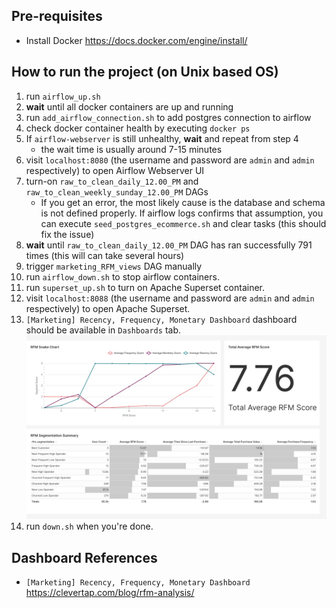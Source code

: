 ## Pre-requisites

- Install Docker https://docs.docker.com/engine/install/

## How to run the project (on Unix based OS)

1. run `airflow_up.sh`
2. **wait** until all docker containers are up and running
3. run `add_airflow_connection.sh` to add postgres connection to airflow
4. check docker container health by executing `docker ps`
5. If `airflow-webserver` is still unhealthy, **wait** and repeat from step 4 
    - the wait time is usually around 7-15 minutes
6. visit `localhost:8080` (the username and password are `admin` and `admin` respectively) to open Airflow Webserver UI
7. turn-on `raw_to_clean_daily_12.00_PM` and `raw_to_clean_weekly_sunday_12.00_PM` DAGs
    - If you get an error, the most likely cause is the database and schema is not defined properly. If airflow logs confirms that assumption, you can execute `seed_postgres_ecommerce.sh` and clear tasks (this should fix the issue)
8. **wait** until `raw_to_clean_daily_12.00_PM` DAG has ran successfully 791 times (this will can take several hours)
9. trigger `marketing_RFM_views` DAG manually
10. run `airflow_down.sh` to stop airflow containers.
11. run `superset_up.sh` to turn on Apache Superset container.
11. visit `localhost:8088` (the username and password are `admin` and `admin` respectively) to open Apache Superset.
12. `[Marketing] Recency, Frequency, Monetary Dashboard` dashboard should be available in `Dashboards` tab. ![](docs/img/marketing-rfm-dashboard.jpg)
13. run `down.sh` when you're done.

## Dashboard References

- `[Marketing] Recency, Frequency, Monetary Dashboard` https://clevertap.com/blog/rfm-analysis/
